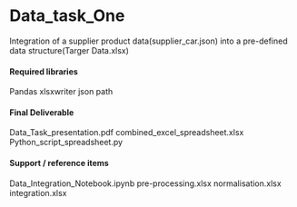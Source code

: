 # Data_task_One
Integration of a supplier product data(supplier_car.json) into a pre-defined data structure(Targer Data.xlsx)

#### Required libraries
Pandas
xlsxwriter
json
path

#### Final Deliverable
Data_Task_presentation.pdf
combined_excel_spreadsheet.xlsx
Python_script_spreadsheet.py

#### Support / reference items
Data_Integration_Notebook.ipynb
pre-processing.xlsx
normalisation.xlsx
integration.xlsx
